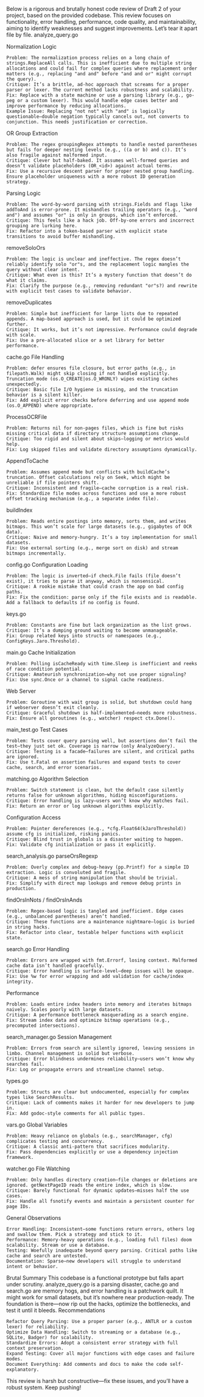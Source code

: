 Below is a rigorous and brutally honest code review of Draft 2 of your project, based on the provided codebase. This review focuses on functionality, error handling, performance, code quality, and maintainability, aiming to identify weaknesses and suggest improvements. Let’s tear it apart file by file.
analyze_query.go

Normalization Logic

    Problem: The normalization process relies on a long chain of strings.ReplaceAll calls. This is inefficient due to multiple string allocations and could fail for complex queries where replacement order matters (e.g., replacing "and and" before "and and or" might corrupt the query).
    Critique: It’s a brittle, ad-hoc approach that screams for a proper parser or lexer. The current method lacks robustness and scalability.
    Fix: Replace with a state machine or use a parsing library (e.g., go-peg or a custom lexer). This would handle edge cases better and improve performance by reducing allocations.
    Example Issue: Replacing "not not" with "and" is logically questionable—double negation typically cancels out, not converts to conjunction. This needs justification or correction.

OR Group Extraction

    Problem: The regex groupingRegex attempts to handle nested parentheses but fails for deeper nesting levels (e.g., ((a or b) and c)). It’s also fragile against malformed input.
    Critique: Clever but half-baked. It assumes well-formed queries and doesn’t validate placeholders (OR_<id>) against actual terms.
    Fix: Use a recursive descent parser for proper nested group handling. Ensure placeholder uniqueness with a more robust ID generation strategy.

Parsing Logic

    Problem: The word-by-word parsing with strings.Fields and flags like addToAnd is error-prone. It mishandles trailing operators (e.g., "word and") and assumes "or" is only in groups, which isn’t enforced.
    Critique: This feels like a hack job. Off-by-one errors and incorrect grouping are lurking here.
    Fix: Refactor into a token-based parser with explicit state transitions to avoid buffer mishandling.

removeSoloOrs

    Problem: The logic is unclear and ineffective. The regex doesn’t reliably identify solo "or"s, and the replacement logic mangles the query without clear intent.
    Critique: What even is this? It’s a mystery function that doesn’t do what it claims.
    Fix: Clarify the purpose (e.g., removing redundant "or"s?) and rewrite with explicit test cases to validate behavior.

removeDuplicates

    Problem: Simple but inefficient for large lists due to repeated appends. A map-based approach is used, but it could be optimized further.
    Critique: It works, but it’s not impressive. Performance could degrade with scale.
    Fix: Use a pre-allocated slice or a set library for better performance.

cache.go
File Handling

    Problem: defer ensures file closure, but error paths (e.g., in filepath.Walk) might skip closing if not handled explicitly. Truncation mode (os.O_CREATE|os.O_WRONLY) wipes existing caches unexpectedly.
    Critique: Basic file I/O hygiene is missing, and the truncation behavior is a silent killer.
    Fix: Add explicit error checks before deferring and use append mode (os.O_APPEND) where appropriate.

ProcessOCRFile

    Problem: Returns nil for non-pages files, which is fine but risks missing critical data if directory structure assumptions change.
    Critique: Too rigid and silent about skips—logging or metrics would help.
    Fix: Log skipped files and validate directory assumptions dynamically.

AppendToCache

    Problem: Assumes append mode but conflicts with buildCache’s truncation. Offset calculations rely on Seek, which might be unreliable if file pointers shift.
    Critique: Inconsistent and fragile—cache corruption is a real risk.
    Fix: Standardize file modes across functions and use a more robust offset tracking mechanism (e.g., a separate index file).

buildIndex

    Problem: Reads entire postings into memory, sorts them, and writes bitmaps. This won’t scale for large datasets (e.g., gigabytes of OCR data).
    Critique: Naive and memory-hungry. It’s a toy implementation for small datasets.
    Fix: Use external sorting (e.g., merge sort on disk) and stream bitmaps incrementally.

config.go
Configuration Loading

    Problem: The logic is inverted—if check.File fails (file doesn’t exist), it tries to parse it anyway, which is nonsensical.
    Critique: A rookie mistake that could crash the app on bad config paths.
    Fix: Fix the condition: parse only if the file exists and is readable. Add a fallback to defaults if no config is found.

keys.go

    Problem: Constants are fine but lack organization as the list grows.
    Critique: It’s a dumping ground waiting to become unmanageable.
    Fix: Group related keys into structs or namespaces (e.g., ConfigKeys.Jaro.Threshold).

main.go
Cache Initialization

    Problem: Polling isCacheReady with time.Sleep is inefficient and reeks of race condition potential.
    Critique: Amateurish synchronization—why not use proper signaling?
    Fix: Use sync.Once or a channel to signal cache readiness.

Web Server

    Problem: Goroutine with wait group is solid, but shutdown could hang if webserver doesn’t exit cleanly.
    Critique: Graceful shutdown is half-implemented—needs more robustness.
    Fix: Ensure all goroutines (e.g., watcher) respect ctx.Done().

main_test.go
Test Cases

    Problem: Tests cover query parsing well, but assertions don’t fail the test—they just set ok. Coverage is narrow (only AnalyzeQuery).
    Critique: Testing is a facade—failures are silent, and critical paths are ignored.
    Fix: Use t.Fatal on assertion failures and expand tests to cover cache, search, and error scenarios.

matching.go
Algorithm Selection

    Problem: Switch statement is clean, but the default case silently returns false for unknown algorithms, hiding misconfigurations.
    Critique: Error handling is lazy—users won’t know why matches fail.
    Fix: Return an error or log unknown algorithms explicitly.

Configuration Access

    Problem: Pointer dereferences (e.g., *cfg.Float64(kJaroThreshold)) assume cfg is initialized, risking panics.
    Critique: Blind trust in globals is a disaster waiting to happen.
    Fix: Validate cfg initialization or pass it explicitly.

search_analysis.go
parseOrsRegexp

    Problem: Overly complex and debug-heavy (pp.Printf) for a simple ID extraction. Logic is convoluted and fragile.
    Critique: A mess of string manipulation that should be trivial.
    Fix: Simplify with direct map lookups and remove debug prints in production.

findOrsInNots / findOrsInAnds

    Problem: Regex-based logic is tangled and inefficient. Edge cases (e.g., unbalanced parentheses) aren’t handled.
    Critique: These functions are a maintenance nightmare—logic is buried in string hacks.
    Fix: Refactor into clear, testable helper functions with explicit state.

search.go
Error Handling

    Problem: Errors are wrapped with fmt.Errorf, losing context. Malformed cache data isn’t handled gracefully.
    Critique: Error handling is surface-level—deep issues will be opaque.
    Fix: Use %w for error wrapping and add validation for cache/index integrity.

Performance

    Problem: Loads entire index headers into memory and iterates bitmaps naively. Scales poorly with large datasets.
    Critique: A performance bottleneck masquerading as a search engine.
    Fix: Stream index data and optimize bitmap operations (e.g., precomputed intersections).

search_manager.go
Session Management

    Problem: Errors from search are silently ignored, leaving sessions in limbo. Channel management is solid but verbose.
    Critique: Error blindness undermines reliability—users won’t know why searches fail.
    Fix: Log or propagate errors and streamline channel setup.

types.go

    Problem: Structs are clear but undocumented, especially for complex types like SearchResults.
    Critique: Lack of comments makes it harder for new developers to jump in.
    Fix: Add godoc-style comments for all public types.

vars.go
Global Variables

    Problem: Heavy reliance on globals (e.g., searchManager, cfg) complicates testing and concurrency.
    Critique: A classic anti-pattern that sacrifices modularity.
    Fix: Pass dependencies explicitly or use a dependency injection framework.

watcher.go
File Watching

    Problem: Only handles directory creation—file changes or deletions are ignored. getNextPageID reads the entire index, which is slow.
    Critique: Barely functional for dynamic updates—misses half the use cases.
    Fix: Handle all fsnotify events and maintain a persistent counter for page IDs.

General Observations

    Error Handling: Inconsistent—some functions return errors, others log and swallow them. Pick a strategy and stick to it.
    Performance: Memory-heavy operations (e.g., loading full files) doom scalability. Stream or use a database.
    Testing: Woefully inadequate beyond query parsing. Critical paths like cache and search are untested.
    Documentation: Sparse—new developers will struggle to understand intent or behavior.

Brutal Summary
This codebase is a functional prototype but falls apart under scrutiny. analyze_query.go is a parsing disaster, cache.go and search.go are memory hogs, and error handling is a patchwork quilt. It might work for small datasets, but it’s nowhere near production-ready. The foundation is there—now rip out the hacks, optimize the bottlenecks, and test it until it bleeds.
Recommendations

    Refactor Query Parsing: Use a proper parser (e.g., ANTLR or a custom lexer) for reliability.
    Optimize Data Handling: Switch to streaming or a database (e.g., SQLite, Badger) for scalability.
    Standardize Errors: Adopt a consistent error strategy with full context preservation.
    Expand Testing: Cover all major functions with edge cases and failure modes.
    Document Everything: Add comments and docs to make the code self-explanatory.

This review is harsh but constructive—fix these issues, and you’ll have a robust system. Keep pushing!